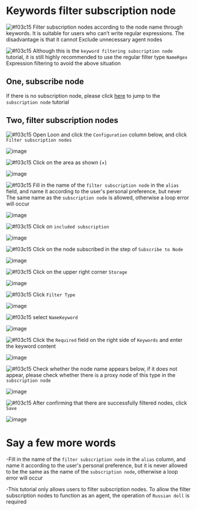 # Keywords filter subscription node

![#f03c15](https://placehold.it/15/f03c15/000000?text=+) Filter subscription nodes according to the node name through keywords. It is suitable for users who can’t write regular expressions. The disadvantage is that it cannot Exclude unnecessary agent nodes

![#f03c15](https://placehold.it/15/f03c15/000000?text=+) Although this is the `keyword filtering subscription node` tutorial, it is still highly recommended to use the regular filter type `NameRgex` Expression filtering to avoid the above situation

## One, subscribe node

If there is no subscription node, please click [here](https://github.com/chiupam/tutorial/blob/master/Loon/Plus/Remote_Proxy_EN.md) to jump to the `subscription node` tutorial

## Two, filter subscription nodes

![#f03c15](https://placehold.it/15/f03c15/000000?text=+) Open Loon and click the `Configuration` column below, and click `Filter subscription nodes`

![image](https://raw.githubusercontent.com/chiupam/tutorial-image/master/Loon/Plus/Remote_Filter_1.jpg)

![#f03c15](https://placehold.it/15/f03c15/000000?text=+) Click on the area as shown (+)

![image](https://raw.githubusercontent.com/chiupam/tutorial-image/master/Loon/Plus/Remote_Filter_2.jpg)

![#f03c15](https://placehold.it/15/f03c15/000000?text=+) Fill in the name of the `filter subscription node` in the `alias` field, and name it according to the user's personal preference, but never The same name as the `subscription node` is allowed, otherwise a loop error will occur

![image](https://raw.githubusercontent.com/chiupam/tutorial-image/master/Loon/Plus/Remote_Filter_3.jpg)

![#f03c15](https://placehold.it/15/f03c15/000000?text=+) Click on `included subscription`

![image](https://raw.githubusercontent.com/chiupam/tutorial-image/master/Loon/Plus/Remote_Filter_4.jpg)

![#f03c15](https://placehold.it/15/f03c15/000000?text=+) Click on the node subscribed in the step of `Subscribe to Node`

![image](https://raw.githubusercontent.com/chiupam/tutorial-image/master/Loon/Plus/Remote_Filter_5.jpg)

![#f03c15](https://placehold.it/15/f03c15/000000?text=+) Click on the upper right corner `Storage`

![image](https://raw.githubusercontent.com/chiupam/tutorial-image/master/Loon/Plus/Remote_Filter_6.jpg)

![#f03c15](https://placehold.it/15/f03c15/000000?text=+) Click `Filter Type`

![image](https://raw.githubusercontent.com/chiupam/tutorial-image/master/Loon/Plus/Remote_Filter_7.jpg)

![#f03c15](https://placehold.it/15/f03c15/000000?text=+) select `NameKeyword`

![image](https://raw.githubusercontent.com/chiupam/tutorial-image/master/Loon/Plus/Remote_Filter_NameKeyword_1.jpg)

![#f03c15](https://placehold.it/15/f03c15/000000?text=+) Click the `Required` field on the right side of `Keywords` and enter the keyword content

![image](https://raw.githubusercontent.com/chiupam/tutorial-image/master/Loon/Plus/Remote_Filter_NameKeyword_2.jpg)

![#f03c15](https://placehold.it/15/f03c15/000000?text=+) Check whether the node name appears below, if it does not appear, please check whether there is a proxy node of this type in the `subscription node`

![image](https://raw.githubusercontent.com/chiupam/tutorial-image/master/Loon/Plus/Remote_Filter_NameKeyword_3.jpg)

![#f03c15](https://placehold.it/15/f03c15/000000?text=+) After confirming that there are successfully filtered nodes, click `Save`

![image](https://raw.githubusercontent.com/chiupam/tutorial-image/master/Loon/Plus/Remote_Filter_NameKeyword_4.jpg)

# Say a few more words

-Fill in the name of the `filter subscription node` in the `alias` column, and name it according to the user's personal preference, but it is never allowed to be the same as the name of the `subscription node`, otherwise a loop error will occur

-This tutorial only allows users to filter subscription nodes. To allow the filter subscription nodes to function as an agent, the operation of `Russian doll` is required